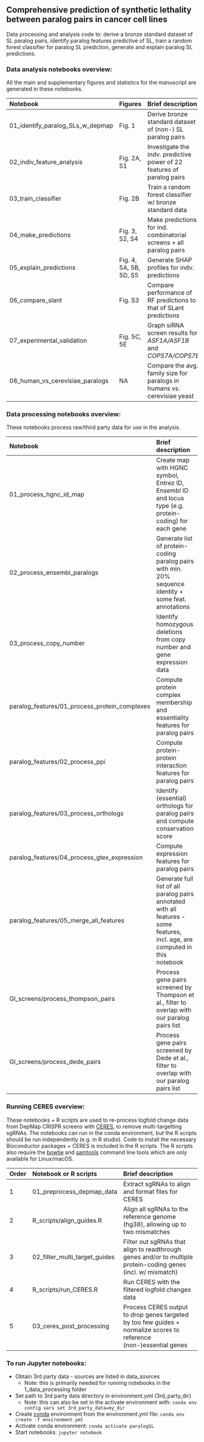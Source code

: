 ## Comprehensive prediction of synthetic lethality between paralog pairs in cancer cell lines
Data processing and analysis code to: derive a bronze standard dataset of SL paralog pairs, identify paralog features predictive of SL, train a random forest classifier for paralog SL prediction, generate and explain paralog SL predictions.

### Data analysis notebooks overview:
All the main and supplementary figures and statistics for the manuscript are generated in these notebooks.

| Notebook                               | Figures                 | Brief description                                        |
|:---------------------------------------|:------------------------|:---------------------------------------------------------|
| 01_identify_paralog_SLs_w_depmap | Fig. 1                  | Derive bronze standard dataset of (non-) SL paralog pairs           |
| 02_indiv_feature_analysis        | Fig. 2A, S1             | Investigate the indv. predictive power of 22 features of paralog pairs |
| 03_train_classifier              | Fig. 2B                 | Train a random forest classifier w/ bronze standard data |
| 04_make_predictions              | Fig. 3, S2, S4          | Make predictions for ind. combinatorial screens + all paralog pairs |
| 05_explain_predictions           | Fig. 4, 5A, 5B, 5D, S5  | Generate SHAP profiles for indv. predictions |
| 06_compare_slant                 | Fig. S3                 | Compare performance of RF predictions to that of SLant predictions |
| 07_experimental_validation       | Fig. 5C, 5E             | Graph siRNA screen results for *ASF1A/ASF1B* and *COPS7A/COPS7B* |
| 08_human_vs_cerevisiae_paralogs  | NA                      | Compare the avg. family size for paralogs in humans vs. cerevisiae yeast |

### Data processing notebooks overview:
These notebooks process raw/third party data for use in the analysis.

| Notebook                               | Brief description                                        |
|:---------------------------------------|:---------------------------------------------------------|
| 01_process_hgnc_id_map                 | Create map with HGNC symbol, Entrez ID, Ensembl ID and locus type (e.g. protein-coding) for each gene |
| 02_process_ensembl_paralogs            | Generate list of protein-coding paralog pairs with min. 20% sequence identity + some feat. annotations |
| 03_process_copy_number                 | Identify homozygous deletions from copy number and gene expression data |
| paralog_features/01_process_protein_complexes | Compute protein complex membership and essentiality features for paralog pairs |
| paralog_features/02_process_ppi        | Compute protein-protein interaction features for paralog pairs  |
| paralog_features/03_process_orthologs  | Identify (essential) orthologs for paralog pairs and compute conservation score |
| paralog_features/04_process_gtex_expression   | Compute expression features for paralog pairs |
| paralog_features/05_merge_all_features | Generate full list of all paralog pairs annotated with all features - some features, incl. age, are computed in this notebook |
| GI_screens/process_thompson_pairs      | Process gene pairs screened by Thompson et al., filter to overlap with our paralog pairs list  |
| GI_screens/process_dede_pairs          | Process gene pairs screened by Dede et al., filter to overlap with our paralog pairs list  |

### Running CERES overview:
These notebooks + R scripts are used to re-process logfold change data from DepMap CRISPR screens with [CERES](https://github.com/cancerdatasci/ceres), to remove multi-targetting sgRNAs. The notebooks can run in the conda environment, but the R scripts should be run independently (e.g. in R studio). Code to install the necessary Bioconductor packages + CERES is included in the R scripts. The R scripts also require the [bowtie](http://bowtie-bio.sourceforge.net/index.shtml) and [samtools](http://samtools.sourceforge.net/) command line tools which are only available for Linux/macOS.

| Order | Notebook or R scripts                  | Brief description                                        |
|:------|:---------------------------------------|:---------------------------------------------------------|
|1      | 01_preprocess_depmap_data              | Extract sgRNAs to align and format files for CERES       |
|2      | R_scripts/align_guides.R               | Align all sgRNAs to the reference genome (hg38), allowing up to two mismatches |
|3      | 02_filter_multi_target_guides          | Filter out sgRNAs that align to readthrough genes and/or to multiple protein-coding genes (incl. w/ mismatch) |
|4      | R_scripts/run_CERES.R                  | Run CERES with the filtered logfold changes data |
|5      | 03_ceres_post_processing               | Process CERES output to drop genes targeted by too few guides + normalize scores to reference (non-)essential genes |


### To run Jupyter notebooks:
* Obtain 3rd party data - sources are listed in data_sources
    * Note: this is primarily needed for running notebooks in the 1_data_processing folder
* Set path to 3rd party data directory in environment.yml (3rd_party_dir)
  * Note: this can also be set in the activate environment with: `conda env config vars set 3rd_party_data=my_dir`
* Create [conda](https://docs.conda.io/projects/conda/en/latest/user-guide/tasks/manage-environments.html) environment from the environment.yml file: `conda env create -f environment.yml`
* Activate conda environment: `conda activate paralogSL`
* Start notebooks: `jupyter notebook`




